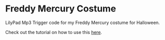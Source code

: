 Freddy Mercury Costume
======================
LilyPad Mp3 Trigger code for my Freddy Mercury costume for Halloween. 

Check out the tutorial on how to use this [here](https://learn.sparkfun.com/tutorials/getting-started-with-the-lilypad-mp3-player). 